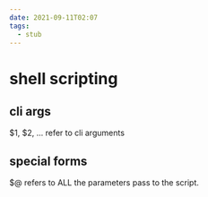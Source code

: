 ```yaml
---
date: 2021-09-11T02:07
tags: 
  - stub
---
```


# shell scripting

## cli args

$1, $2, ... refer to cli arguments

## special forms

$@ refers to ALL the parameters pass to the script.
